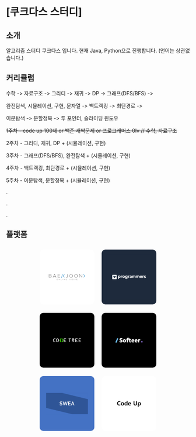 # [쿠크다스 스터디]

## 소개

알고리즘 스터디 쿠크다스 입니다.
현재 Java, Python으로 진행합니다. (언어는 상관없습니다.)

## 커리큘럼

수학 -> 자료구조 -> 그리디 -> 재귀 -> DP -> 그래프(DFS/BFS) ->

완전탐색, 시뮬레이션, 구현, 문자열 -> 백트랙킹 -> 최단경로 ->

이분탐색 -> 분할정복 -> 투 포인터, 슬라이딩 윈도우

~~1주차 - code up 100제 or 백준 새싹문제 or 프로그래머스 0lv // 수학, 자료구조~~

2주차 - 그리디, 재귀, DP + (시뮬레이션, 구현)

3주차 - 그래프(DFS/BFS), 완전탐색 + (시뮬레이션, 구현)

4주차 - 백트랙킹, 최단경로 + (시뮬레이션, 구현)

5주차 - 이분탐색, 분할정복 + (시뮬레이션, 구현)

.

.

.

## 플랫폼
<div style="display: flex; justify-content: center; flex-wrap: wrap;">
  <a href="https://www.acmicpc.net/">
    <img src="../imgs/baekjun.png" alt="백준로고" width="150" height="150" style="margin: 10px; border-radius: 10px;">
  </a>
  <a href="https://programmers.co.kr/">
    <img src="../imgs/pro.png" alt="프로그래머스 로고" width="150" height="150" style="margin: 10px; border-radius: 10px;">
  </a>
  <a href="https://www.codetree.ai/">
    <img src="../imgs/codetree.png" alt="코드트리로고" width="150" height="150" style="margin: 10px; border-radius: 10px;">
  </a>
<br>
  <a href="https://softeer.ai/">
    <img src="../imgs/softeer.png" alt="소프티어로고" width="150" height="150" style="margin: 10px; border-radius: 10px;">
  </a>
  <a href="https://swexpertacademy.com/main/main.do">
    <img src="../imgs/SWEA.png" alt="SWEA로고" width="150" height="150" style="margin: 10px; border-radius: 10px;">
  </a>
  <a href="https://codeup.kr/">
    <img src="../imgs/codeUp.png" alt="CodeUp로고" width="150" height="150" style="margin: 10px; border-radius: 10px;">
  </a>
</div>

<!--

**Here are some ideas to get you started:**

🙋‍♀️ A short introduction - what is your organization all about?
🌈 Contribution guidelines - how can the community get involved?
👩‍💻 Useful resources - where can the community find your docs? Is there anything else the community should know?
🍿 Fun facts - what does your team eat for breakfast?
🧙 Remember, you can do mighty things with the power of [Markdown](https://docs.github.com/github/writing-on-github/getting-started-with-writing-and-formatting-on-github/basic-writing-and-formatting-syntax)
-->
